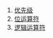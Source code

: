 <ol>
<li><a href='优先级'>优先级</a></li>
<li><a href='位运算符'>位运算符</a></li>
<li><a href='逻辑运算符'>逻辑运算符</a></li>
</ol>

